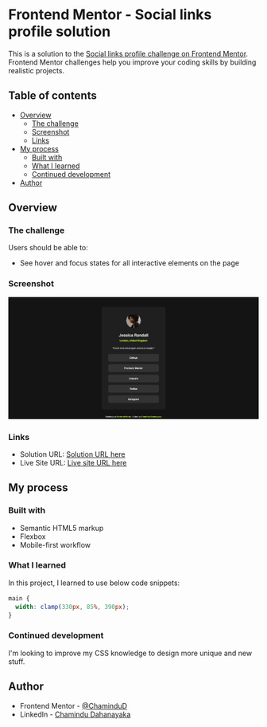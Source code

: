 # Frontend Mentor - Social links profile solution

This is a solution to the [Social links profile challenge on Frontend Mentor](https://www.frontendmentor.io/challenges/social-links-profile-UG32l9m6dQ). Frontend Mentor challenges help you improve your coding skills by building realistic projects. 

## Table of contents

- [Overview](#overview)
  - [The challenge](#the-challenge)
  - [Screenshot](#screenshot)
  - [Links](#links)
- [My process](#my-process)
  - [Built with](#built-with)
  - [What I learned](#what-i-learned)
  - [Continued development](#continued-development)
- [Author](#author)

## Overview

### The challenge

Users should be able to:

- See hover and focus states for all interactive elements on the page

### Screenshot

![](./screenshot.jpeg)

### Links

- Solution URL: [Solution URL here](https://www.frontendmentor.io/solutions/social-links-profile-using-css-flexbox-Xir1P6o0qM)
- Live Site URL: [Live site URL here](https://chamindud.github.io/Social-links-profile/)

## My process

### Built with

- Semantic HTML5 markup
- Flexbox
- Mobile-first workflow

### What I learned

In this project, I learned to use below code snippets:

```css
main {
  width: clamp(330px, 85%, 390px);
}
```

### Continued development

I'm looking to improve my CSS knowledge to design more unique and new stuff.

## Author

- Frontend Mentor - [@ChaminduD](https://www.frontendmentor.io/profile/ChaminduD)
- LinkedIn - [Chamindu Dahanayaka](https://www.linkedin.com/in/chamindudahanayaka/)